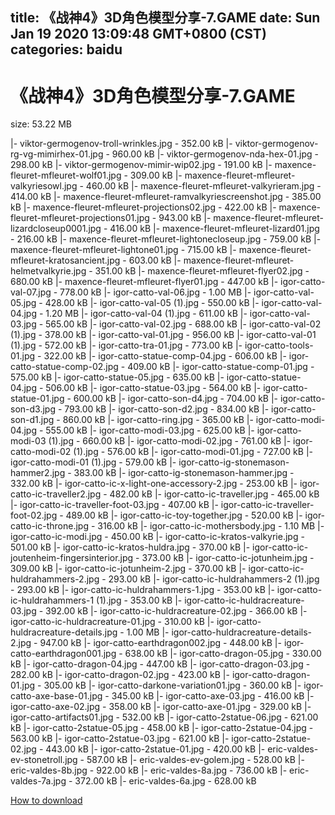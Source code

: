 
title: 《战神4》3D角色模型分享-7.GAME
date: Sun Jan 19 2020 13:09:48 GMT+0800 (CST)    
categories: baidu
---

# 《战神4》3D角色模型分享-7.GAME
size: 53.22 MB
 
 
|- viktor-germogenov-troll-wrinkles.jpg - 352.00 kB
|- viktor-germogenov-rg-vg-mimirhex-01.jpg - 960.00 kB
|- viktor-germogenov-nda-hex-01.jpg - 298.00 kB
|- viktor-germogenov-mimir-wip02.jpg - 191.00 kB
|- maxence-fleuret-mfleuret-wolf01.jpg - 309.00 kB
|- maxence-fleuret-mfleuret-valkyriesowl.jpg - 460.00 kB
|- maxence-fleuret-mfleuret-valkyrieram.jpg - 414.00 kB
|- maxence-fleuret-mfleuret-ramvalkyriescreenshot.jpg - 385.00 kB
|- maxence-fleuret-mfleuret-projections02.jpg - 422.00 kB
|- maxence-fleuret-mfleuret-projections01.jpg - 943.00 kB
|- maxence-fleuret-mfleuret-lizardcloseup0001.jpg - 416.00 kB
|- maxence-fleuret-mfleuret-lizard01.jpg - 216.00 kB
|- maxence-fleuret-mfleuret-lightonecloseup.jpg - 759.00 kB
|- maxence-fleuret-mfleuret-lightone01.jpg - 715.00 kB
|- maxence-fleuret-mfleuret-kratosancient.jpg - 603.00 kB
|- maxence-fleuret-mfleuret-helmetvalkyrie.jpg - 351.00 kB
|- maxence-fleuret-mfleuret-flyer02.jpg - 680.00 kB
|- maxence-fleuret-mfleuret-flyer01.jpg - 447.00 kB
|- igor-catto-val-07.jpg - 778.00 kB
|- igor-catto-val-06.jpg - 1.00 MB
|- igor-catto-val-05.jpg - 428.00 kB
|- igor-catto-val-05 (1).jpg - 550.00 kB
|- igor-catto-val-04.jpg - 1.20 MB
|- igor-catto-val-04 (1).jpg - 611.00 kB
|- igor-catto-val-03.jpg - 565.00 kB
|- igor-catto-val-02.jpg - 688.00 kB
|- igor-catto-val-02 (1).jpg - 378.00 kB
|- igor-catto-val-01.jpg - 956.00 kB
|- igor-catto-val-01 (1).jpg - 572.00 kB
|- igor-catto-tra-01.jpg - 773.00 kB
|- igor-catto-tools-01.jpg - 322.00 kB
|- igor-catto-statue-comp-04.jpg - 606.00 kB
|- igor-catto-statue-comp-02.jpg - 409.00 kB
|- igor-catto-statue-comp-01.jpg - 575.00 kB
|- igor-catto-statue-05.jpg - 635.00 kB
|- igor-catto-statue-04.jpg - 506.00 kB
|- igor-catto-statue-03.jpg - 564.00 kB
|- igor-catto-statue-01.jpg - 600.00 kB
|- igor-catto-son-d4.jpg - 704.00 kB
|- igor-catto-son-d3.jpg - 793.00 kB
|- igor-catto-son-d2.jpg - 834.00 kB
|- igor-catto-son-d1.jpg - 860.00 kB
|- igor-catto-ring.jpg - 365.00 kB
|- igor-catto-modi-04.jpg - 555.00 kB
|- igor-catto-modi-03.jpg - 625.00 kB
|- igor-catto-modi-03 (1).jpg - 660.00 kB
|- igor-catto-modi-02.jpg - 761.00 kB
|- igor-catto-modi-02 (1).jpg - 576.00 kB
|- igor-catto-modi-01.jpg - 727.00 kB
|- igor-catto-modi-01 (1).jpg - 579.00 kB
|- igor-catto-ig-stonemason-hammer2.jpg - 383.00 kB
|- igor-catto-ig-stonemason-hammer.jpg - 332.00 kB
|- igor-catto-ic-x-light-one-accessory-2.jpg - 253.00 kB
|- igor-catto-ic-traveller2.jpg - 482.00 kB
|- igor-catto-ic-traveller.jpg - 465.00 kB
|- igor-catto-ic-traveller-foot-03.jpg - 407.00 kB
|- igor-catto-ic-traveller-foot-02.jpg - 489.00 kB
|- igor-catto-ic-toy-together.jpg - 520.00 kB
|- igor-catto-ic-throne.jpg - 316.00 kB
|- igor-catto-ic-mothersbody.jpg - 1.10 MB
|- igor-catto-ic-modi.jpg - 450.00 kB
|- igor-catto-ic-kratos-valkyrie.jpg - 501.00 kB
|- igor-catto-ic-kratos-huldra.jpg - 370.00 kB
|- igor-catto-ic-joutenheim-fingersinterior.jpg - 373.00 kB
|- igor-catto-ic-jotunheim.jpg - 309.00 kB
|- igor-catto-ic-jotunheim-2.jpg - 370.00 kB
|- igor-catto-ic-huldrahammers-2.jpg - 293.00 kB
|- igor-catto-ic-huldrahammers-2 (1).jpg - 293.00 kB
|- igor-catto-ic-huldrahammers-1.jpg - 353.00 kB
|- igor-catto-ic-huldrahammers-1 (1).jpg - 353.00 kB
|- igor-catto-ic-huldracreature-03.jpg - 392.00 kB
|- igor-catto-ic-huldracreature-02.jpg - 366.00 kB
|- igor-catto-ic-huldracreature-01.jpg - 310.00 kB
|- igor-catto-huldracreature-details.jpg - 1.00 MB
|- igor-catto-huldracreature-details-2.jpg - 947.00 kB
|- igor-catto-earthdragon002.jpg - 448.00 kB
|- igor-catto-earthdragon001.jpg - 638.00 kB
|- igor-catto-dragon-05.jpg - 330.00 kB
|- igor-catto-dragon-04.jpg - 447.00 kB
|- igor-catto-dragon-03.jpg - 282.00 kB
|- igor-catto-dragon-02.jpg - 423.00 kB
|- igor-catto-dragon-01.jpg - 305.00 kB
|- igor-catto-darkone-variation01.jpg - 360.00 kB
|- igor-catto-axe-base-01.jpg - 345.00 kB
|- igor-catto-axe-03.jpg - 416.00 kB
|- igor-catto-axe-02.jpg - 358.00 kB
|- igor-catto-axe-01.jpg - 329.00 kB
|- igor-catto-artifacts01.jpg - 532.00 kB
|- igor-catto-2statue-06.jpg - 621.00 kB
|- igor-catto-2statue-05.jpg - 458.00 kB
|- igor-catto-2statue-04.jpg - 563.00 kB
|- igor-catto-2statue-03.jpg - 621.00 kB
|- igor-catto-2statue-02.jpg - 443.00 kB
|- igor-catto-2statue-01.jpg - 420.00 kB
|- eric-valdes-ev-stonetroll.jpg - 587.00 kB
|- eric-valdes-ev-golem.jpg - 528.00 kB
|- eric-valdes-8b.jpg - 922.00 kB
|- eric-valdes-8a.jpg - 736.00 kB
|- eric-valdes-7a.jpg - 372.00 kB
|- eric-valdes-6a.jpg - 628.00 kB

[How to download](https://bpcam.bemobtrk.com/go/2ceec3aa-1ca2-46d6-b9ff-aaa5c184517c?jno=764)